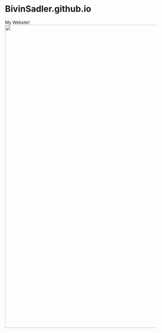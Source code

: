 # BivinSadler.github.io
My Website!
<img src="https://github.com/my_username/xxx/blob/master/image.jpeg" width="1000"/>
